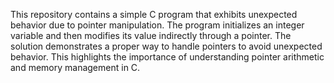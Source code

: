 This repository contains a simple C program that exhibits unexpected behavior due to pointer manipulation. The program initializes an integer variable and then modifies its value indirectly through a pointer. The solution demonstrates a proper way to handle pointers to avoid unexpected behavior.  This highlights the importance of understanding pointer arithmetic and memory management in C.